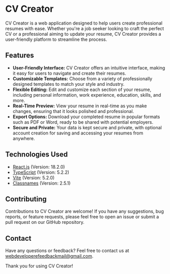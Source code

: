 # CV Creator

CV Creator is a web application designed to help users create professional resumes with ease. Whether you're a job seeker looking to craft the perfect CV or a professional aiming to update your resume, CV Creator provides a user-friendly platform to streamline the process.

## Features

- **User-Friendly Interface:** CV Creator offers an intuitive interface, making it easy for users to navigate and create their resumes.
- **Customizable Templates:** Choose from a variety of professionally designed templates to match your style and industry.
- **Flexible Editing:** Edit and customize each section of your resume, including personal information, work experience, education, skills, and more.
- **Real-Time Preview:** View your resume in real-time as you make changes, ensuring that it looks polished and professional.
- **Export Options:** Download your completed resume in popular formats such as PDF or Word, ready to be shared with potential employers.
- **Secure and Private:** Your data is kept secure and private, with optional account creation for saving and accessing your resumes from anywhere.

## Technologies Used
- [React.js](github.com/facebook/react) (Version: 18.2.0)
- [TypeScript](github.com/Microsoft/TypeScript) (Version: 5.2.2)
- [Vite](github.com/vitejs/vite) (Version: 5.2.0)
- [Classnames](https://github.com/JedWatson/classnames#readme) (Version: 2.5.1)

## Contributing

Contributions to CV Creator are welcome! If you have any suggestions, bug reports, or feature requests, please feel free to open an issue or submit a pull request on our GitHub repository.

## Contact

Have any questions or feedback? Feel free to contact us at [webdeveloperefeedbackmail@gmail.com](webdeveloperefeedbackmail@gmail.com).

Thank you for using CV Creator!
